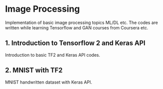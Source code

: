 # Image Processing
Implementation of  basic image processing topics ML/DL etc. The codes are written while learning Tensorflow and GAN courses from Coursera etc.

## 1. Introduction to Tensorflow 2 and Keras API
Introduction to basic TF2 and Keras API codes.

## 2. MNIST with TF2
MNIST handwritten dataset with Keras API.
